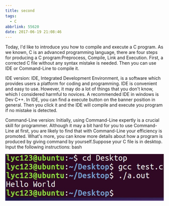 ```yaml
---
title: second
tags:
  - C
abbrlink: 55620
date: 2017-06-19 21:08:46
---
```


Today, I'd like to introduce you how to compile and execute a C program. As we known, C is an advanced programming language, there are four steps for producing a C program:Preprocess, Compile, Link and Execution.
First, a corrected C file without any syntax mistake is needed. Then you can use IDE or Command-Line to compile it.

IDE version:
IDE, Integrated Development Environment, is a software which provides users a platform for coding and programming. IDE is convenient and easy to use. However, it may do a lot of things that you don't know, which I considered harmful to novices. A recommended IDE in windows is Dev C++. In IDE, you can find a execute button on the banner position in general. Then you click it and the IDE will compile and execute you program if no mistake is detected.

Command-Line version:
Initially, using Command-Line expertly is a crucial skill for programmer. Although it may a bit hard for you  to use Command-Line at first, you are likely to find that with Command-Line your efficiency is promoted. What's more, you can know more details about how a program is produced by giving command by yourself.Suppose your C file is in desktop. Input the following instructions:
bash

![](/images/src1.jpg)

